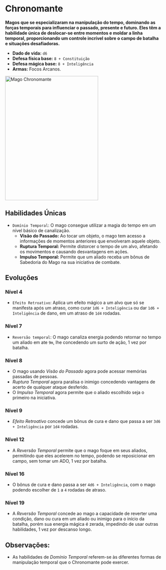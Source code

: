 # Chronomante
**Magos que se especializaram na manipulação do tempo, dominando as forças temporais para influenciar o passado, presente e futuro. Eles têm a habilidade única de deslocar-se entre momentos e moldar a linha temporal, proporcionando um controle incrível sobre o campo de batalha e situações desafiadoras.**

- **Dado de vida:** `d6`
- **Defesa física base:** `8 + Constituição`
- **Defesa mágica base:** `8 + Inteligência`
- **Armas:** Focos Arcanos.

<img src="https://i.pinimg.com/564x/4e/4a/37/4e4a37f70737d7d178df5f4a1233b45b.jpg" alt="Mago Chronomante" style="height: 400px; width:300px;"/>

## Habilidades Únicas
- `Domínio Temporal`: O mago consegue utilizar a magia do tempo em um nível básico de canalização.
  - **Visão do Passado:** Ao tocar um objeto, o mago tem acesso a informações de momentos anteriores que envolveram aquele objeto.
  - **Ruptura Temporal:** Permite distorcer o tempo de um alvo, afetando os movimentos e causando desvantagens em ações.
  - **Impulso Temporal:** Permite que um aliado receba um bônus de Sabedoria do Mago na sua iniciativa de combate.

## Evoluções
### Nível 4
- `Efeito Retroativo`: Aplica um efeito mágico a um alvo que só se manifesta após um atraso, como curar `1d6 + Inteligência` ou dar `1d6 + Inteligência` de dano, em um atraso de `1d4` rodadas.

### Nível 7
- `Reversão temporal`: O mago canaliza energia podendo retornar no tempo um aliado em ate `9m`, lhe concedendo um surto de ação, 1 vez por batalha.

### Nível 8
- O mago usando *Visão do Passado* agora pode acessar memórias passadas de pessoas.
- *Ruptura Temporal* agora paralisa o inimigo concedendo vantagens de acerto de qualquer ataque desferido.
- O *Impulso Temporal* agora permite que o aliado escolhido seja o primeiro na iniciativa.

### Nível 9
- *Efeito Retroativo* concede um bônus de cura e dano que passa a ser `3d6 + Inteligência` por `1d4` rodadas.

### Nível 12
- A *Reversão Temporal* permite que o mago foque em seus aliados, permitindo que eles acelerem no tempo, podendo se reposicionar em campo, sem tomar um ADO, 1 vez por batalha.

### Nível 16
- O bônus de cura e dano passa a ser `4d6 + Inteligência`, com o mago podendo escolher de `1` a `4` rodadas de atraso.

### Nível 19
- A *Reversão Temporal* concede ao mago a capacidade de reverter uma condição, dano ou cura em um aliado ou inimigo para o início da batalha, porém sua energia mágica é zerada, impedindo de usar outras habilidades, 1 vez por descanso longo.

## **Observações:**
- As habilidades de *Domínio Temporal* referem-se às diferentes formas de manipulação temporal que o Chronomante pode exercer.
